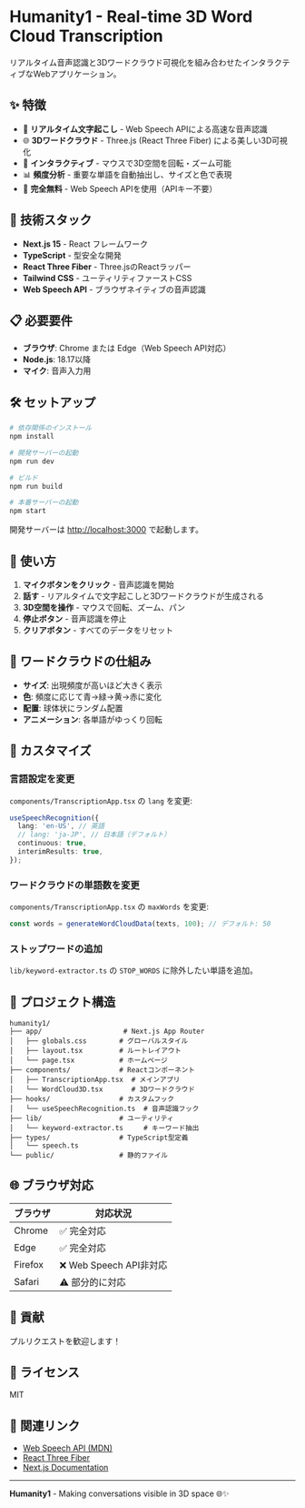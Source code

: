 # Humanity1 - Real-time 3D Word Cloud Transcription

リアルタイム音声認識と3Dワードクラウド可視化を組み合わせたインタラクティブなWebアプリケーション。

## ✨ 特徴

- 🎤 **リアルタイム文字起こし** - Web Speech APIによる高速な音声認識
- 🌐 **3Dワードクラウド** - Three.js (React Three Fiber) による美しい3D可視化
- 🔄 **インタラクティブ** - マウスで3D空間を回転・ズーム可能
- 📊 **頻度分析** - 重要な単語を自動抽出し、サイズと色で表現
- 💯 **完全無料** - Web Speech APIを使用（APIキー不要）

## 🚀 技術スタック

- **Next.js 15** - React フレームワーク
- **TypeScript** - 型安全な開発
- **React Three Fiber** - Three.jsのReactラッパー
- **Tailwind CSS** - ユーティリティファーストCSS
- **Web Speech API** - ブラウザネイティブの音声認識

## 📋 必要要件

- **ブラウザ**: Chrome または Edge（Web Speech API対応）
- **Node.js**: 18.17以降
- **マイク**: 音声入力用

## 🛠️ セットアップ

```bash
# 依存関係のインストール
npm install

# 開発サーバーの起動
npm run dev

# ビルド
npm run build

# 本番サーバーの起動
npm start
```

開発サーバーは [http://localhost:3000](http://localhost:3000) で起動します。

## 📖 使い方

1. **マイクボタンをクリック** - 音声認識を開始
2. **話す** - リアルタイムで文字起こしと3Dワードクラウドが生成される
3. **3D空間を操作** - マウスで回転、ズーム、パン
4. **停止ボタン** - 音声認識を停止
5. **クリアボタン** - すべてのデータをリセット

## 🎨 ワードクラウドの仕組み

- **サイズ**: 出現頻度が高いほど大きく表示
- **色**: 頻度に応じて青→緑→黄→赤に変化
- **配置**: 球体状にランダム配置
- **アニメーション**: 各単語がゆっくり回転

## 🔧 カスタマイズ

### 言語設定を変更

`components/TranscriptionApp.tsx` の `lang` を変更:

```typescript
useSpeechRecognition({
  lang: 'en-US', // 英語
  // lang: 'ja-JP', // 日本語（デフォルト）
  continuous: true,
  interimResults: true,
});
```

### ワードクラウドの単語数を変更

`components/TranscriptionApp.tsx` の `maxWords` を変更:

```typescript
const words = generateWordCloudData(texts, 100); // デフォルト: 50
```

### ストップワードの追加

`lib/keyword-extractor.ts` の `STOP_WORDS` に除外したい単語を追加。

## 📁 プロジェクト構造

```
humanity1/
├── app/                    # Next.js App Router
│   ├── globals.css        # グローバルスタイル
│   ├── layout.tsx         # ルートレイアウト
│   └── page.tsx           # ホームページ
├── components/            # Reactコンポーネント
│   ├── TranscriptionApp.tsx  # メインアプリ
│   └── WordCloud3D.tsx       # 3Dワードクラウド
├── hooks/                 # カスタムフック
│   └── useSpeechRecognition.ts  # 音声認識フック
├── lib/                   # ユーティリティ
│   └── keyword-extractor.ts     # キーワード抽出
├── types/                 # TypeScript型定義
│   └── speech.ts
└── public/                # 静的ファイル
```

## 🌐 ブラウザ対応

| ブラウザ | 対応状況 |
|---------|---------|
| Chrome | ✅ 完全対応 |
| Edge | ✅ 完全対応 |
| Firefox | ❌ Web Speech API非対応 |
| Safari | ⚠️ 部分的に対応 |

## 🤝 貢献

プルリクエストを歓迎します！

## 📄 ライセンス

MIT

## 🔗 関連リンク

- [Web Speech API (MDN)](https://developer.mozilla.org/en-US/docs/Web/API/Web_Speech_API)
- [React Three Fiber](https://docs.pmnd.rs/react-three-fiber)
- [Next.js Documentation](https://nextjs.org/docs)

---

**Humanity1** - Making conversations visible in 3D space 🌐✨
